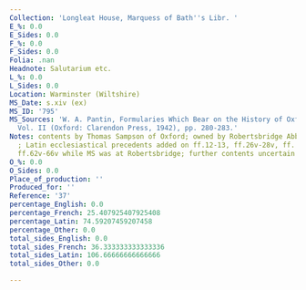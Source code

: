 ```yaml
---
Collection: 'Longleat House, Marquess of Bath''s Libr. '
E_%: 0.0
E_Sides: 0.0
F_%: 0.0
F_Sides: 0.0
Folia: .nan
Headnote: Salutarium etc.
L_%: 0.0
L_Sides: 0.0
Location: Warminster (Wiltshire)
MS_Date: s.xiv (ex)
MS_ID: '795'
MS_Sources: 'W. A. Pantin, Formularies Which Bear on the History of Oxford, c. 1204-1420,
  Vol. II (Oxford: Clarendon Press, 1942), pp. 280-283.'
Notes: contents by Thomas Sampson of Oxford; owned by Robertsbridge Abbey in Sussex
  ; Latin ecclesiastical precedents added on ff.12-13, ff.26v-28v, ff. 37-40, and
  ff.62v-66v while MS was at Robertsbridge; further contents uncertain
O_%: 0.0
O_Sides: 0.0
Place_of_production: ''
Produced_for: ''
Reference: '37'
percentage_English: 0.0
percentage_French: 25.407925407925408
percentage_Latin: 74.59207459207458
percentage_Other: 0.0
total_sides_English: 0.0
total_sides_French: 36.333333333333336
total_sides_Latin: 106.66666666666666
total_sides_Other: 0.0

---
```


